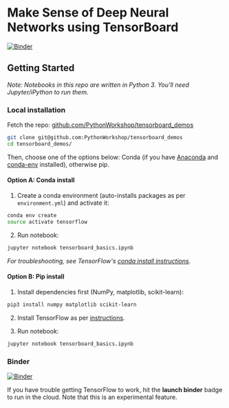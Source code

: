 # Make Sense of Deep Neural Networks using TensorBoard

[![Binder](http://mybinder.org/badge.svg)](http://mybinder.org:/repo/pythonworkshop/tensorboard_demos)

## Getting Started

_Note: Notebooks in this repo are written in Python 3. You'll need Jupyter/iPython to run them._

### Local installation

Fetch the repo: [github.com/PythonWorkshop/tensorboard_demos](https://github.com/PythonWorkshop/tensorboard_demos)

```bash
git clone git@github.com:PythonWorkshop/tensorboard_demos
cd tensorboard_demos/
```

Then, choose one of the options below: Conda (if you have [Anaconda](https://www.continuum.io/downloads) and [conda-env](https://github.com/conda/conda-env) installed), otherwise pip.

#### Option A: Conda install

1. Create a conda environment (auto-installs packages as per `environment.yml`) and activate it:

  ```bash
  conda env create
  source activate tensorflow
  ```

2. Run notebook:

  ```bash
  jupyter notebook tensorboard_basics.ipynb
  ```

_For troubleshooting, see TensorFlow's [conda install instructions](https://www.tensorflow.org/versions/master/get_started/os_setup.html#anaconda-installation)._

#### Option B: Pip install

1. Install dependencies first (NumPy, matplotlib, scikit-learn):

  ```bash
  pip3 install numpy matplotlib scikit-learn
  ```

2. Install TensorFlow as per [instructions](https://www.tensorflow.org/versions/master/get_started/os_setup.html#pip-installation).

3. Run notebook:

  ```bash
  jupyter notebook tensorboard_basics.ipynb
  ```

### Binder

[![Binder](http://mybinder.org/badge.svg)](http://mybinder.org:/repo/pythonworkshop/tensorboard_demos)

If you have trouble getting TensorFlow to work, hit the **launch binder** badge to run in the cloud. Note that this is an experimental feature.
